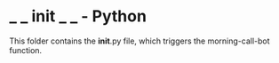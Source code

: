 # _ _ init _ _ - Python

This folder contains the __init__.py file, which triggers the morning-call-bot function.
